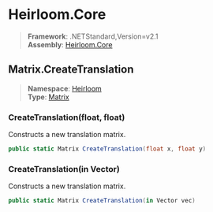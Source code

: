 # Heirloom.Core

> **Framework**: .NETStandard,Version=v2.1  
> **Assembly**: [Heirloom.Core][0]  

## Matrix.CreateTranslation

> **Namespace**: [Heirloom][0]  
> **Type**: [Matrix][1]  

### CreateTranslation(float, float)

Constructs a new translation matrix.

```cs
public static Matrix CreateTranslation(float x, float y)
```

### CreateTranslation(in Vector)

Constructs a new translation matrix.

```cs
public static Matrix CreateTranslation(in Vector vec)
```

[0]: ../../../Heirloom.Core.md
[1]: ../Matrix.md
